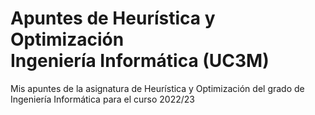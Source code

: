 # Apuntes de Heurística y Optimización <br> Ingeniería Informática (UC3M)
Mis apuntes de la asignatura de Heurística y Optimización del grado de Ingeniería Informática para el curso 2022/23
